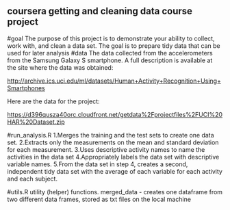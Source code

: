 ## coursera getting and cleaning data course project
#goal
The purpose of this project is to demonstrate your ability to collect, work with, and clean a data set. The goal is to prepare tidy data that can be used for later analysis
#data
The data collected from the accelerometers from the Samsung Galaxy S smartphone. A full description is available at the site where the data was obtained:

http://archive.ics.uci.edu/ml/datasets/Human+Activity+Recognition+Using+Smartphones

Here are the data for the project:

https://d396qusza40orc.cloudfront.net/getdata%2Fprojectfiles%2FUCI%20HAR%20Dataset.zip

#run_analysis.R
1.Merges the training and the test sets to create one data set.
2.Extracts only the measurements on the mean and standard deviation for each measurement.
3.Uses descriptive activity names to name the activities in the data set
4.Appropriately labels the data set with descriptive variable names.
5.From the data set in step 4, creates a second, independent tidy data set with the average of each variable for each activity and each subject.

#utils.R
utility (helper) functions.
merged_data - creates one dataframe from two different data frames, stored as txt files on the local machine